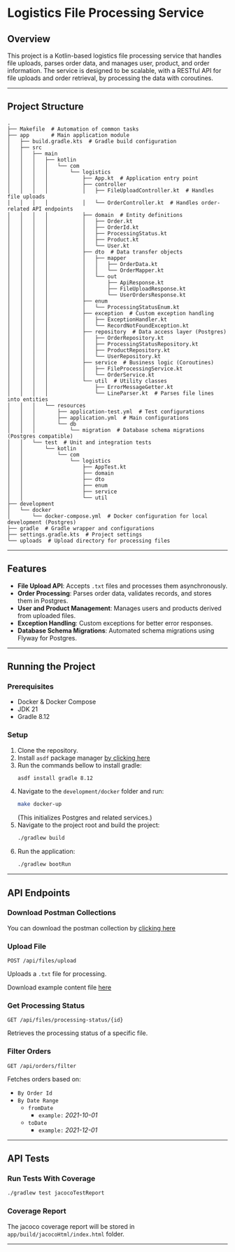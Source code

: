 # Logistics File Processing Service

## Overview
This project is a Kotlin-based logistics file processing service that handles file uploads, parses order data, 
and manages user, product, and order information. The service is designed to be scalable, 
with a RESTful API for file uploads and order retrieval, by processing the data with coroutines.

---

## Project Structure
```
.
├── Makefile  # Automation of common tasks
├── app       # Main application module
│   ├── build.gradle.kts  # Gradle build configuration
│   ├── src
│   │   ├── main
│   │   │   ├── kotlin
│   │   │   │   └── com
│   │   │   │       └── logistics
│   │   │   │           ├── App.kt  # Application entry point
│   │   │   │           ├── controller
│   │   │   │           │   ├── FileUploadController.kt  # Handles file uploads
│   │   │   │           │   └── OrderController.kt  # Handles order-related API endpoints
│   │   │   │           ├── domain  # Entity definitions
│   │   │   │           │   ├── Order.kt
│   │   │   │           │   ├── OrderId.kt
│   │   │   │           │   ├── ProcessingStatus.kt
│   │   │   │           │   ├── Product.kt
│   │   │   │           │   └── User.kt
│   │   │   │           ├── dto  # Data transfer objects
│   │   │   │           │   ├── mapper
│   │   │   │           │   │   ├── OrderData.kt
│   │   │   │           │   │   └── OrderMapper.kt
│   │   │   │           │   └── out
│   │   │   │           │       ├── ApiResponse.kt
│   │   │   │           │       ├── FileUploadResponse.kt
│   │   │   │           │       └── UserOrdersResponse.kt
│   │   │   │           ├── enum
│   │   │   │           │   └── ProcessingStatusEnum.kt
│   │   │   │           ├── exception  # Custom exception handling
│   │   │   │           │   ├── ExceptionHandler.kt
│   │   │   │           │   └── RecordNotFoundException.kt
│   │   │   │           ├── repository  # Data access layer (Postgres)
│   │   │   │           │   ├── OrderRepository.kt
│   │   │   │           │   ├── ProcessingStatusRepository.kt
│   │   │   │           │   ├── ProductRepository.kt
│   │   │   │           │   └── UserRepository.kt
│   │   │   │           ├── service  # Business logic (Coroutines)
│   │   │   │           │   ├── FileProcessingService.kt
│   │   │   │           │   └── OrderService.kt
│   │   │   │           └── util  # Utility classes
│   │   │   │               ├── ErrorMessageGetter.kt
│   │   │   │               └── LineParser.kt  # Parses file lines into entities
│   │   │   └── resources
│   │   │       ├── application-test.yml  # Test configurations
│   │   │       ├── application.yml  # Main configurations
│   │   │       └── db
│   │   │           └── migration  # Database schema migrations (Postgres compatible)
│   │   └── test  # Unit and integration tests
│   │       └── kotlin
│   │           └── com
│   │               └── logistics
│   │                   ├── AppTest.kt
│   │                   ├── domain
│   │                   ├── dto
│   │                   ├── enum
│   │                   ├── service
│   │                   └── util
├── development
│   └── docker
│       └── docker-compose.yml  # Docker configuration for local development (Postgres)
├── gradle  # Gradle wrapper and configurations
├── settings.gradle.kts  # Project settings
└── uploads  # Upload directory for processing files
```

---

## Features
- **File Upload API**: Accepts `.txt` files and processes them asynchronously.
- **Order Processing**: Parses order data, validates records, and stores them in Postgres.
- **User and Product Management**: Manages users and products derived from uploaded files.
- **Exception Handling**: Custom exceptions for better error responses.
- **Database Schema Migrations**: Automated schema migrations using Flyway for Postgres.

---

## Running the Project
### Prerequisites
- Docker & Docker Compose
- JDK 21
- Gradle 8.12

### Setup
1. Clone the repository.
2. Install `asdf` package manager [by clicking here](https://asdf-vm.com/guide/getting-started.html)
3. Run the commands bellow to install gradle:
   ```bash
   asdf install gradle 8.12
   ```
4. Navigate to the `development/docker` folder and run:
   ```bash
   make docker-up
   ```
   (This initializes Postgres and related services.)
5. Navigate to the project root and build the project:
   ```bash
   ./gradlew build
   ```
6. Run the application:
   ```bash
   ./gradlew bootRun
   ```

---

## API Endpoints

### Download Postman Collections

You can download the postman collection by [clicking here](https://github.com/user-attachments/files/18278719/Logistics.postman_collection.json)

### Upload File
```
POST /api/files/upload
```
Uploads a `.txt` file for processing.

Download example content file [here](https://github.com/user-attachments/files/18278722/data_1.txt)

### Get Processing Status
```
GET /api/files/processing-status/{id}
```
Retrieves the processing status of a specific file.

### Filter Orders
```
GET /api/orders/filter
```
Fetches orders based on:

- `By Order Id`
- `By Date Range`
  - `fromDate`
    - `example:` _2021-10-01_
  - `toDate`
    - `example:` _2021-12-01_

---

## API Tests

### Run Tests With Coverage
```bash
./gradlew test jacocoTestReport
```

### Coverage Report

The jacoco coverage report will be stored in `app/build/jacocoHtml/index.html` folder.

---
